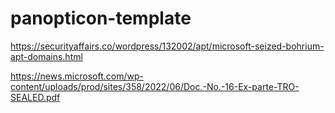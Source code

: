 # panopticon-template

https://securityaffairs.co/wordpress/132002/apt/microsoft-seized-bohrium-apt-domains.html

https://news.microsoft.com/wp-content/uploads/prod/sites/358/2022/06/Doc.-No.-16-Ex-parte-TRO-SEALED.pdf
